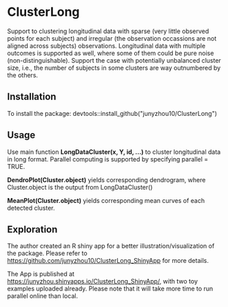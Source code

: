 # ClusterLong
Support to clustering longitudinal data with sparse (very little observed points for each subject) and irregular (the observation occassions are not aligned across subjects) observations. Longitudinal data with multiple outcomes is supported as well, where some of them could be pure noise (non-distinguishable). Support the case with potentially unbalanced cluster size, i.e., the number of subjects in some clusters are way outnumbered by the others.

## Installation
To install the package: 
devtools::install_github("junyzhou10/ClusterLong")

## Usage
Use main function **LongDataCluster(x, Y, id, ...)** to cluster longitudinal data in long format. Parallel computing is supported by specifying parallel = TRUE. 

**DendroPlot(Cluster.object)** yields corresponding dendrogram, where Cluster.object is the output from LongDataCluster()

**MeanPlot(Cluster.object)** yields corresponding mean curves of each detected cluster.

## Exploration
The author created an R shiny app for a better illustration/visualization of the package. Please refer to https://github.com/junyzhou10/ClusterLong_ShinyApp for more details.

The App is published at https://junyzhou.shinyapps.io/ClusterLong_ShinyApp/, with two toy examples uploaded already. Please note that it will take more time to run parallel online than local.
